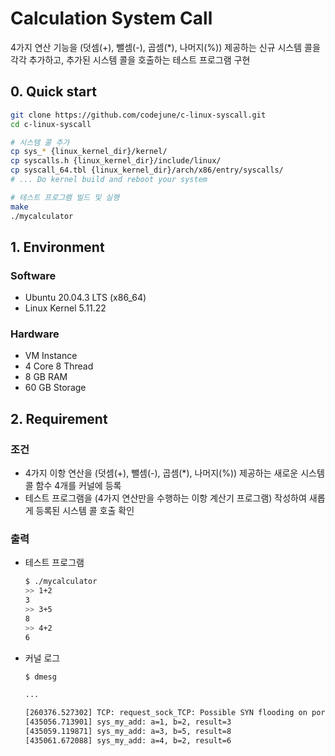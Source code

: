 # Calculation System Call

4가지 연산 기능을 (덧셈(+), 뺄셈(-), 곱셈(*), 나머지(%)) 제공하는 신규 시스템 콜을 각각 추가하고, 추가된 시스템 콜을 호출하는 테스트 프로그램 구현

## 0. Quick start

``` bash
git clone https://github.com/codejune/c-linux-syscall.git
cd c-linux-syscall

# 시스템 콜 추가
cp sys_* {linux_kernel_dir}/kernel/
cp syscalls.h {linux_kernel_dir}/include/linux/
cp syscall_64.tbl {linux_kernel_dir}/arch/x86/entry/syscalls/
# ... Do kernel build and reboot your system

# 테스트 프로그램 빌드 및 실행
make
./mycalculator
```

## 1. Environment

### Software

- Ubuntu 20.04.3 LTS (x86_64)
- Linux Kernel 5.11.22

### Hardware

- VM Instance
- 4 Core 8 Thread
- 8 GB RAM
- 60 GB Storage

## 2. Requirement

### 조건

- 4가지 이항 연산을 (덧셈(+), 뺄셈(-), 곱셈(*), 나머지(%)) 제공하는 새로운 시스템 콜 함수 4개를 커널에 등록
- 테스트 프로그램을 (4가지 연산만을 수행하는 이항 계산기 프로그램) 작성하여 새롭게 등록된 시스템 콜 호출 확인

### 출력

- 테스트 프로그램

    ``` bash
    $ ./mycalculator 
    >> 1+2
    3
    >> 3+5
    8
    >> 4+2
    6
    ```

- 커널 로그

    ``` bash
    $ dmesg 

    ...

    [260376.527302] TCP: request_sock_TCP: Possible SYN flooding on port 22. Sending cookies.  Check SNMP counters.
    [435056.713901] sys_my_add: a=1, b=2, result=3
    [435059.119871] sys_my_add: a=3, b=5, result=8
    [435061.672088] sys_my_add: a=4, b=2, result=6
    ```
